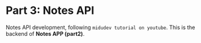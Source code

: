# Part 3: Notes API

Notes API development, following `midudev tutorial on youtube`.
This is the backend of **Notes APP (part2)**.